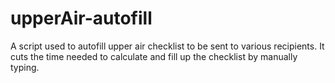# upperAir-autofill

A script used to autofill upper air checklist to be sent to various recipients.
It cuts the time needed to calculate and fill up the checklist by manually typing.